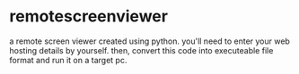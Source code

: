 # remotescreenviewer
a remote screen viewer created using python. you'll need to enter your web hosting details by yourself.
then, convert this code into executeable file format and run it on a target pc.
